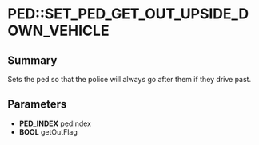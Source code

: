 # PED::SET_PED_GET_OUT_UPSIDE_DOWN_VEHICLE

## Summary
Sets the ped so that the police will always go after them if they drive past.

## Parameters
* **PED_INDEX** pedIndex
* **BOOL** getOutFlag